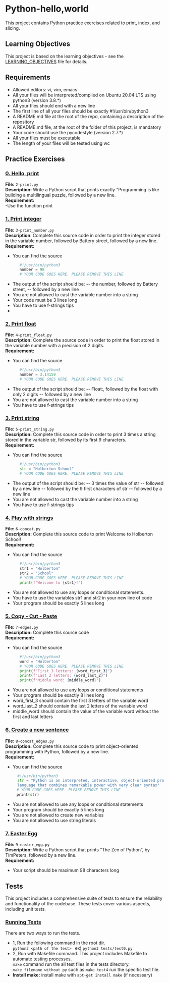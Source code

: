 # Python-hello,world

This project contains Python practice exercises related to print, index, and slicing.

## Learning Objectives

This project is based on the learning objectives - see the [LEARNING_OBJECTIVES](https://github.com/Goaty-yagi/holbertonschool-higher_level_programming/blob/main/python-hello_world/LEANING_OBJECTIVES.md) file for details.

## Requirements
- Allowed editors: vi, vim, emacs
- All your files will be interpreted/compiled on Ubuntu 20.04 LTS using python3 (version 3.8.*)
- All your files should end with a new line
- The first line of all your files should be exactly #!/usr/bin/python3
- A README.md file at the root of the repo, containing a description of the repository
- A README.md file, at the root of the folder of this project, is mandatory
- Your code should use the pycodestyle (version 2.7.*)
- All your files must be executable
- The length of your files will be tested using wc

## Practice Exercises

### [0. Hello, print](https://github.com/Goaty-yagi/holbertonschool-higher_level_programming/blob/main/python-hello_world/2-print.py)

**File:** `2-print.py`<br>
**Description:** Write a Python script that prints exactly "Programming is like building a multilingual puzzle, followed by a new line.<br>
**Requirement:** <br>
-Use the function print

### [1. Print integer](https://github.com/Goaty-yagi/holbertonschool-higher_level_programming/blob/main/python-hello_world/3-print_number.py)

**File:** `3-print_number.py`<br>
**Description**: Complete this source code in order to print the integer stored in the variable number, followed by Battery street, followed by a new line.<br>
**Requirement:**<br>
- You can find the source
  ```python
     #!/usr/bin/python3
     number = 98
     # YOUR CODE GOES HERE. PLEASE REMOVE THIS LINE
  ```
- The output of the script should be:
  -- the number, followed by Battery street,
  -- followed by a new line
- You are not allowed to cast the variable number into a string
- Your code must be 3 lines long
- You have to use f-strings tips
- 
### [2. Print float](https://github.com/Goaty-yagi/holbertonschool-higher_level_programming/blob/main/python-hello_world/4-print_float.py)

**File:** `4-print_float.py`<br>
**Description:** Complete the source code in order to print the float stored in the variable number with a precision of 2 digits.<br>
**Requirement:** <br>
- You can find the source
  ```python
     #!/usr/bin/python3
     number = 3.14159
     # YOUR CODE GOES HERE. PLEASE REMOVE THIS LINE
  ```
- The output of the script should be:
  -- Float:, followed by the float with only 2 digits
  -- followed by a new line
- You are not allowed to cast the variable number into a string
- You have to use f-strings tips

### [3. Print string](https://github.com/Goaty-yagi/holbertonschool-higher_level_programming/blob/main/python-hello_world/5-print_string.py)

**File:** `5-print_string.py`<br>
**Description:** Complete this source code in order to print 3 times a string stored in the variable str, followed by its first 9 characters.<br>
**Requirement:** <br>
- You can find the source
  ```python
     #!/usr/bin/python3
     str = "Holberton School"
     # YOUR CODE GOES HERE. PLEASE REMOVE THIS LINE
  ```
- The output of the script should be:
  -- 3 times the value of str
  -- followed by a new line
  -- followed by the 9 first characters of str
  -- followed by a new line
- You are not allowed to cast the variable number into a string
- You have to use f-strings tips

### [4. Play with strings](https://github.com/Goaty-yagi/holbertonschool-higher_level_programming/blob/main/python-hello_world/6-concat.py)

**File:** `6-concat.py`<br>
**Description:** Complete this source code to print Welcome to Holberton School!<br>
**Requirement:** <br>
- You can find the source
  ```python
     #!/usr/bin/python3
     str1 = "Holberton"
     str2 = "School"
     # YOUR CODE GOES HERE. PLEASE REMOVE THIS LINE
     print(f"Welcome to {str1}!")
  ```
- You are not allowed to use any loops or conditional statements.
- You have to use the variables str1 and str2 in your new line of code
- Your program should be exactly 5 lines long

### [5. Copy - Cut - Paste](https://github.com/Goaty-yagi/holbertonschool-higher_level_programming/blob/main/python-hello_world/7-edges.py)

**File:** `7-edges.py`<br>
**Description:** Complete this source code<br>
**Requirement:** <br>
- You can find the source
  ```python
     #!/usr/bin/python3
     word = "Holberton"
     # YOUR CODE GOES HERE. PLEASE REMOVE THIS LINE
     print(f"First 3 letters: {word_first_3}")
     print(f"Last 2 letters: {word_last_2}")
     print(f"Middle word: {middle_word}")
  ```
- You are not allowed to use any loops or conditional statements
- Your program should be exactly 8 lines long
- word_first_3 should contain the first 3 letters of the variable word
- word_last_2 should contain the last 2 letters of the variable word
- middle_word should contain the value of the variable word without the first and last letters


### [6. Create a new sentence](https://github.com/Goaty-yagi/holbertonschool-higher_level_programming/blob/main/python-hello_world/8-concat_edges.py)

**File:** `8-concat_edges.py`<br>
**Description:** Complete this source code to print object-oriented programming with Python, followed by a new line.<br>
**Requirement:** <br>
- You can find the source
  ```python
    #!/usr/bin/python3
    str = "Python is an interpreted, interactive, object-oriented programming\
    language that combines remarkable power with very clear syntax"
  　# YOUR CODE GOES HERE. PLEASE REMOVE THIS LINE
  　print(str)
  ```
- You are not allowed to use any loops or conditional statements
- Your program should be exactly 5 lines long
- You are not allowed to create new variables
- You are not allowed to use string literals

### [7. Easter Egg](https://github.com/Goaty-yagi/holbertonschool-higher_level_programming/blob/main/python-hello_world/9-easter_egg.py)

**File:** `9-easter_egg.py`<br>
**Description:** Write a Python script that prints “The Zen of Python”, by TimPeters, followed by a new line.<br>
**Requirement:** <br>
- Your script should be maximum 98 characters long


## Tests
This project includes a comprehensive suite of tests to ensure the reliability and functionality of the codebase. These tests cover various aspects, including unit tests.<br>

### [Running Tests](https://github.com/Goaty-yagi/holbertonschool-higher_level_programming/tree/main/python-hello_world/tests)
 There are two ways to run the tests.

- 1, Run the following command in the root dir.<br>
   `python3 <path of the test> ` ex) `python3 tests/test0.py`
- 2, Run with Makefile command.
  This project includes Makefile to automate testing processes.<br>
  `make` command run the all test files in the tests directory.<br>
  `make filename without py` such as `make test4` run the specific test file.<br>
- **Install make:** install make with `apt-get install make` (if necessary)



